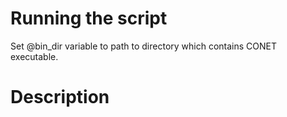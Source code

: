 

# Running the script
Set @bin_dir variable to path to directory which contains CONET executable.

# Description


